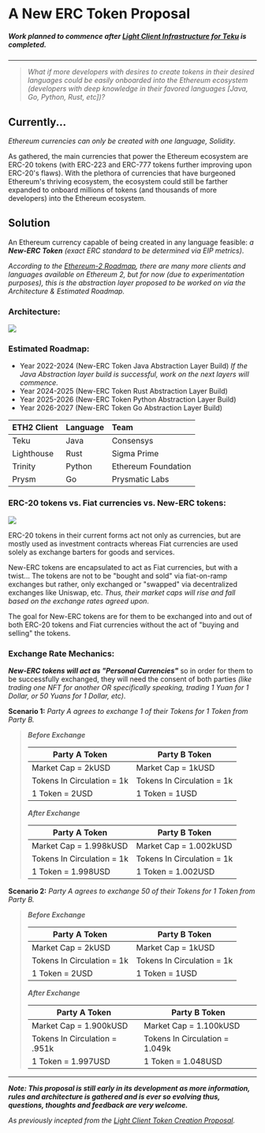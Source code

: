 # A New ERC Token Proposal

##### *Work planned to commence after [Light Client Infrastructure for Teku](https://github.com/jeyakatsa/teku/tree/master/light-client) is completed.*
-----------------------------------------------------------------

> *What if more developers with desires to create tokens in their desired languages could be easily onboarded into the Ethereum ecosystem (developers with deep knowledge in their favored languages [Java, Go, Python, Rust, etc])?*

## Currently...

*Ethereum currencies can only be created with one language, Solidity*. 

As gathered, the main currencies that power the Ethereum ecosystem are ERC-20 tokens (with ERC-223 and ERC-777 tokens further improving upon ERC-20's flaws). With the plethora of currencies that have burgeoned Ethereum's thriving ecosystem, the ecosystem could still be farther expanded to onboard millions of tokens (and thousands of more developers) into the Ethereum ecosystem.

## Solution

An Ethereum currency capable of being created in any language feasible: *a **New-ERC Token** (exact ERC standard to be determined via EIP metrics)*.

*According to the [Ethereum-2 Roadmap](https://docs.ethhub.io/ethereum-roadmap/ethereum-2.0/eth2.0-teams/teams-building-eth2.0/), there are many more clients and languages available on Ethereum 2, but for now (due to experimentation purposes), this is the abstraction layer proposed to be worked on via the Architecture & Estimated Roadmap.*

### Architecture:

![](https://i.imgur.com/PovmQ4X.jpg)

### Estimated Roadmap:

- Year 2022-2024 (New-ERC Token Java Abstraction Layer Build)
*If the Java Abstraction layer build is successful, work on the next layers will commence.*
- Year 2024-2025 (New-ERC Token Rust Abstraction Layer Build)
- Year 2025-2026 (New-ERC Token Python Abstraction Layer Build)
- Year 2026-2027 (New-ERC Token Go Abstraction Layer Build)

| ETH2 Client   | Language     | Team                |
|:--------------|:------------ |:------------------- |
| Teku          | Java         | Consensys           |
| Lighthouse    | Rust         | Sigma Prime         |
| Trinity       | Python       | Ethereum Foundation |
| Prysm         | Go           | Prysmatic Labs      |

### ERC-20 tokens vs. Fiat currencies vs. New-ERC tokens:

![](https://i.imgur.com/EanU6S8.jpg)

ERC-20 tokens in their current forms act not only as currencies, but are mostly used as investment contracts whereas Fiat currencies are used solely as exchange barters for goods and services.

New-ERC tokens are encapsulated to act as Fiat currencies, but with a twist... The tokens are not to be "bought and sold" via fiat-on-ramp exchanges but rather, only exchanged or "swapped" via decentralized exchanges like Uniswap, etc. *Thus, their market caps will rise and fall based on the exchange rates agreed upon*. 

The goal for New-ERC tokens are for them to be exchanged into and out of both ERC-20 tokens and Fiat currencies without the act of "buying and selling" the tokens.

### Exchange Rate Mechanics:

***New-ERC tokens will act as "Personal Currencies"*** so in order for them to be successfully exchanged, they will need the consent of both parties *(like trading one NFT for another OR specifically speaking, trading 1 Yuan for 1 Dollar, or 50 Yuans for 1 Dollar, etc)*.

**Scenario 1:** *Party A agrees to exchange 1 of their Tokens for 1 Token from Party B.*

> ***Before Exchange***
> 
> | Party A Token              | Party B Token              |
> | -------------------------- | -------------------------- |
> | Market Cap = 2kUSD         | Market Cap = 1kUSD         |
> | Tokens In Circulation = 1k | Tokens In Circulation = 1k |
> | 1 Token = 2USD             | 1 Token = 1USD             |
> 
> ***After Exchange***
> 
> | Party A Token              | Party B Token              |
> | -------------------------- | -------------------------- |
> | Market Cap = 1.998kUSD     | Market Cap = 1.002kUSD     |
> | Tokens In Circulation = 1k | Tokens In Circulation = 1k |
> | 1 Token = 1.998USD         | 1 Token = 1.002USD         |

**Scenario 2:** *Party A agrees to exchange 50 of their Tokens for 1 Token from Party B.*

> ***Before Exchange***
> 
> | Party A Token              | Party B Token              |
> | -------------------------- | -------------------------- |
> | Market Cap = 2kUSD         | Market Cap = 1kUSD         |
> | Tokens In Circulation = 1k | Tokens In Circulation = 1k |
> | 1 Token = 2USD             | 1 Token = 1USD             |
> 
> ***After Exchange***
> 
> | Party A Token                 | Party B Token                  |
> | ----------------------------- | ------------------------------ |
> | Market Cap = 1.900kUSD        | Market Cap = 1.100kUSD         |
> | Tokens In Circulation = .951k | Tokens In Circulation = 1.049k |
> | 1 Token = 1.997USD            | 1 Token = 1.048USD                 |

--------------------------------------------------
***Note: This proposal is still early in its development as more information, rules and architecture is gathered and is ever so evolving thus, questions, thoughts and feedback are very welcome.***

*As previously incepted from the [Light Client Token Creation Proposal](https://ethresear.ch/t/light-client-custom-token-creation-proposal/11433).*
